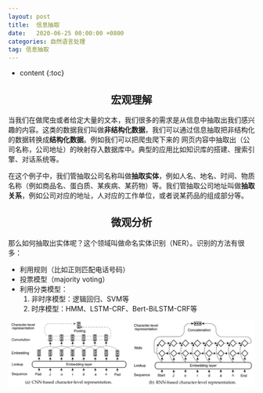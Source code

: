 ```yaml
---
layout: post
title:  信息抽取
date:   2020-06-25 00:00:00 +0800
categories: 自然语言处理
tag: 信息抽取
---
```


* content
{:toc}


<h2 align="center">宏观理解</h2>

当我们在做爬虫或者给定大量的文本，我们很多的需求是从信息中抽取出我们感兴趣的内容。这类的数据我们叫做**非结构化数据**，我们可以通过信息抽取把非结构化的数据转换成**结构化数据**。例如我们可以把爬虫爬下来的
网页内容中抽取出（公司名称，公司地址）的映射存入数据库中。典型的应用比如知识库的搭建、搜索引擎、对话系统等。

在这个例子中，我们管抽取公司名称叫做**抽取实体**，例如人名、地名、时间、物质名称（例如商品名、蛋白质、某疾病、某药物）等。我们管抽取公司地址叫做**抽取关系**，例如公司对应的地址，人对应的工作单位，或者说某药品的组成部分等。

<h2 align="center">微观分析</h2>

那么如何抽取出实体呢？这个领域叫做命名实体识别（NER）。识别的方法有很多：

* 利用规则（比如正则匹配电话号码）
* 投票模型（majority voting）
* 利用分类模型：
  1. 非时序模型：逻辑回归、SVM等
  2. 时序模型：HMM、LSTM-CRF、Bert-BiLSTM-CRF等
  
  



<p align="center"> 
  <img src="/imgs/ie/1.png">
</p>
